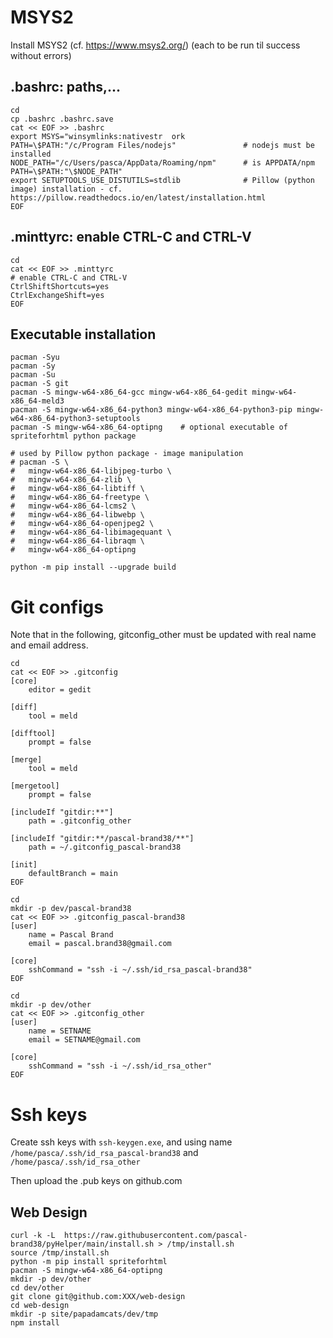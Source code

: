 # MSYS2

Install MSYS2 (cf. https://www.msys2.org/) (each to be run til success without errors)

## .bashrc: paths,...
```
cd
cp .bashrc .bashrc.save
cat << EOF >> .bashrc
export MSYS="winsymlinks:nativestr  ork
PATH=\$PATH:"/c/Program Files/nodejs"               # nodejs must be installed
NODE_PATH="/c/Users/pasca/AppData/Roaming/npm"      # is APPDATA/npm
PATH=\$PATH:"\$NODE_PATH"
export SETUPTOOLS_USE_DISTUTILS=stdlib              # Pillow (python image) installation - cf. https://pillow.readthedocs.io/en/latest/installation.html
EOF
```

## .minttyrc: enable CTRL-C and CTRL-V
```
cd
cat << EOF >> .minttyrc
# enable CTRL-C and CTRL-V
CtrlShiftShortcuts=yes
CtrlExchangeShift=yes
EOF
```

## Executable installation
```
pacman -Syu
pacman -Sy
pacman -Su
pacman -S git
pacman -S mingw-w64-x86_64-gcc mingw-w64-x86_64-gedit mingw-w64-x86_64-meld3
pacman -S mingw-w64-x86_64-python3 mingw-w64-x86_64-python3-pip mingw-w64-x86_64-python3-setuptools
pacman -S mingw-w64-x86_64-optipng    # optional executable of spriteforhtml python package

# used by Pillow python package - image manipulation
# pacman -S \
#   mingw-w64-x86_64-libjpeg-turbo \
#   mingw-w64-x86_64-zlib \
#   mingw-w64-x86_64-libtiff \
#   mingw-w64-x86_64-freetype \
#   mingw-w64-x86_64-lcms2 \
#   mingw-w64-x86_64-libwebp \
#   mingw-w64-x86_64-openjpeg2 \
#   mingw-w64-x86_64-libimagequant \
#   mingw-w64-x86_64-libraqm \
#   mingw-w64-x86_64-optipng
```

```
python -m pip install --upgrade build
```

# Git configs

Note that in the following, gitconfig_other must be updated with real name and email address.

```
cd
cat << EOF >> .gitconfig
[core]
    editor = gedit

[diff]
    tool = meld

[difftool]
    prompt = false

[merge]
    tool = meld

[mergetool]
    prompt = false

[includeIf "gitdir:**"]
    path = .gitconfig_other

[includeIf "gitdir:**/pascal-brand38/**"]
    path = ~/.gitconfig_pascal-brand38

[init]
	defaultBranch = main
EOF
```

```
cd
mkdir -p dev/pascal-brand38
cat << EOF >> .gitconfig_pascal-brand38
[user]
    name = Pascal Brand
    email = pascal.brand38@gmail.com

[core]
    sshCommand = "ssh -i ~/.ssh/id_rsa_pascal-brand38"
EOF
```

```
cd
mkdir -p dev/other
cat << EOF >> .gitconfig_other
[user]
    name = SETNAME
    email = SETNAME@gmail.com

[core]
    sshCommand = "ssh -i ~/.ssh/id_rsa_other"
EOF
```

# Ssh keys

Create ssh keys with ```ssh-keygen.exe```, and using name ```/home/pasca/.ssh/id_rsa_pascal-brand38``` and ```/home/pasca/.ssh/id_rsa_other```

Then upload the .pub keys on github.com


## Web Design
```
curl -k -L  https://raw.githubusercontent.com/pascal-brand38/pyHelper/main/install.sh > /tmp/install.sh
source /tmp/install.sh
python -m pip install spriteforhtml
pacman -S mingw-w64-x86_64-optipng
mkdir -p dev/other
cd dev/other
git clone git@github.com:XXX/web-design
cd web-design
mkdir -p site/papadamcats/dev/tmp
npm install
```

